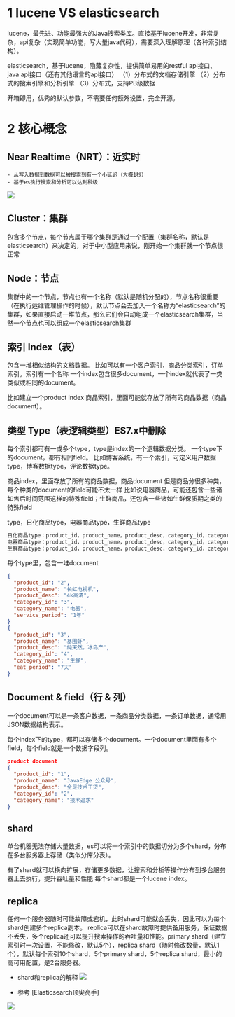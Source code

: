 # 1 lucene VS elasticsearch
lucene，最先进、功能最强大的Java搜索类库。直接基于lucene开发，非常复杂，api复杂（实现简单功能，写大量java代码），需要深入理解原理（各种索引结构）。

elasticsearch，基于lucene，隐藏复杂性，提供简单易用的restful api接口、java api接口（还有其他语言的api接口）
（1）分布式的文档存储引擎
（2）分布式的搜索引擎和分析引擎
（3）分布式，支持PB级数据

开箱即用，优秀的默认参数，不需要任何额外设置，完全开源。

# 2 核心概念
## Near Realtime（NRT）：近实时
	- 从写入数据到数据可以被搜索到有一个小延迟（大概1秒）
	- 基于es执行搜索和分析可以达到秒级

![](https://img-blog.csdnimg.cn/2019111722204995.png?x-oss-process=image/watermark,type_ZmFuZ3poZW5naGVpdGk,shadow_10,text_aHR0cHM6Ly9qYXZhZWRnZS5ibG9nLmNzZG4ubmV0,size_16,color_FFFFFF,t_70)
## Cluster：集群
包含多个节点，每个节点属于哪个集群是通过一个配置（集群名称，默认是elasticsearch）来决定的，对于中小型应用来说，刚开始一个集群就一个节点很正常

## Node：节点
集群中的一个节点，节点也有一个名称（默认是随机分配的），节点名称很重要（在执行运维管理操作的时候），默认节点会去加入一个名称为“elasticsearch”的集群，如果直接启动一堆节点，那么它们会自动组成一个elasticsearch集群，当然一个节点也可以组成一个elasticsearch集群

## 索引 Index（表）
包含一堆相似结构的文档数据。
比如可以有一个客户索引，商品分类索引，订单索引。索引有一个名称
一个index包含很多document，一个index就代表了一类类似或相同的document。

比如建立一个product index 商品索引，里面可能就存放了所有的商品数据（商品document）。

## 类型 Type（表逻辑类型）ES7.x中删除
每个索引都可有一或多个type，type是index的一个逻辑数据分类。
一个type下的document，都有相同field。
比如博客系统，有一个索引，可定义用户数据type，博客数据type，评论数据type。

商品index，里面存放了所有的商品数据，商品document
但是商品分很多种类，每个种类的document的field可能不太一样
比如说电器商品，可能还包含一些诸如售后时间范围这样的特殊field；生鲜商品，还包含一些诸如生鲜保质期之类的特殊field

type，日化商品type，电器商品type，生鲜商品type
```sql
日化商品type：product_id，product_name，product_desc，category_id，category_name
电器商品type：product_id，product_name，product_desc，category_id，category_name，service_period
生鲜商品type：product_id，product_name，product_desc，category_id，category_name，eat_period
```

每个type里，包含一堆document
```json
{
  "product_id": "2",
  "product_name": "长虹电视机",
  "product_desc": "4k高清",
  "category_id": "3",
  "category_name": "电器",
  "service_period": "1年"
}
{
  "product_id": "3",
  "product_name": "基围虾",
  "product_desc": "纯天然，冰岛产",
  "category_id": "4",
  "category_name": "生鲜",
  "eat_period": "7天"
}
```
## Document & field（行 & 列）
一个document可以是一条客户数据，一条商品分类数据，一条订单数据，通常用JSON数据结构表示。

每个index下的type，都可以存储多个document。一个document里面有多个field，每个field就是一个数据字段列。
```json
product document
{
  "product_id": "1",
  "product_name": "JavaEdge 公众号",
  "product_desc": "全是技术干货",
  "category_id": "2",
  "category_name": "技术追求"
}
```

## shard
单台机器无法存储大量数据，es可以将一个索引中的数据切分为多个shard，分布在多台服务器上存储（类似分库分表）。

有了shard就可以横向扩展，存储更多数据，让搜索和分析等操作分布到多台服务器上去执行，提升吞吐量和性能
每个shard都是一个lucene index。

## replica
任何一个服务器随时可能故障或宕机，此时shard可能就会丢失，因此可以为每个shard创建多个replica副本。
replica可以在shard故障时提供备用服务，保证数据不丢失，多个replica还可以提升搜索操作的吞吐量和性能。primary shard（建立索引时一次设置，不能修改，默认5个），replica shard（随时修改数量，默认1个），默认每个索引10个shard，5个primary shard，5个replica shard，最小的高可用配置，是2台服务器。

- shard和replica的解释
![](https://img-blog.csdnimg.cn/20191117222016634.png?x-oss-process=image/watermark,type_ZmFuZ3poZW5naGVpdGk,shadow_10,text_aHR0cHM6Ly9qYXZhZWRnZS5ibG9nLmNzZG4ubmV0,size_16,color_FFFFFF,t_70)

- 参考
[Elasticsearch顶尖高手]


![](https://img-blog.csdnimg.cn/20200815233520523.png?x-oss-process=image/watermark,type_ZmFuZ3poZW5naGVpdGk,shadow_10,text_aHR0cHM6Ly9ibG9nLmNzZG4ubmV0L3FxXzMzNTg5NTEw,size_1,color_FFFFFF,t_70#pic_center)